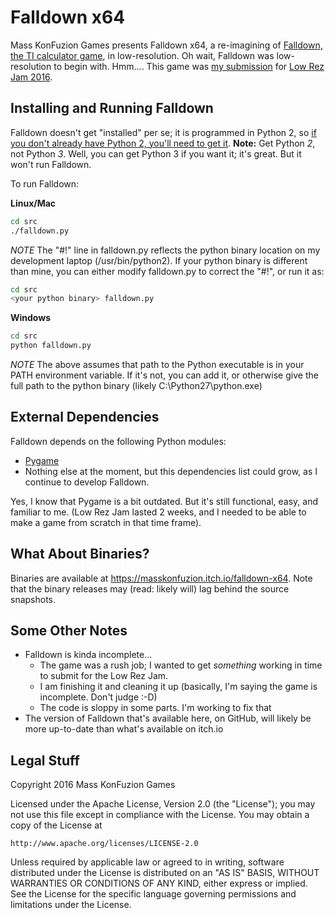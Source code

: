 # Falldown x64
Mass KonFuzion Games presents Falldown x64, a re-imagining of [Falldown, the TI calculator game](https://www.youtube.com/watch?v=aIAx7kjb9Gg), in low-resolution. Oh wait, Falldown was low-resolution to begin with. Hmm....
This game was [my submission](https://masskonfuzion.itch.io/falldown-x64) for [Low Rez Jam 2016](https://itch.io/jam/lowrezjam2016).

## Installing and Running Falldown
Falldown doesn't get "installed" per se; it is programmed in Python 2, so [if you don't already have Python 2, you'll need to get it](https://www.python.org/downloads/). **Note:** Get Python _2_, not Python _3_. Well, you can get Python 3 if you want it; it's great. But it won't run Falldown.

To run Falldown:

**Linux/Mac**
```sh
cd src
./falldown.py
```
*NOTE* The "#!" line in falldown.py reflects the python binary location on my development laptop (/usr/bin/python2). If your python binary is different than mine, you can either modify falldown.py to correct the "#!", or run it as:
```sh
cd src
<your python binary> falldown.py
```

**Windows**
```sh
cd src
python falldown.py
```
*NOTE* The above assumes that path to the Python executable is in your PATH environment variable. If it's not, you can add it, or otherwise give the full path to the python binary (likely C:\Python27\python.exe)

## External Dependencies
Falldown depends on the following Python modules:
* [Pygame](http://www.pygame.org/download.shtml)
* Nothing else at the moment, but this dependencies list could grow, as I continue to develop Falldown.

Yes, I know that Pygame is a bit outdated. But it's still functional, easy, and familiar to me. (Low Rez Jam lasted 2 weeks, and I needed to be able to make a game from scratch in that time frame).

## What About Binaries?
Binaries are available at https://masskonfuzion.itch.io/falldown-x64.  Note that the binary releases may (read: likely will) lag behind the source snapshots.

## Some Other Notes
* Falldown is kinda incomplete...
  * The game was a rush job; I wanted to get _something_ working in time to submit for the Low Rez Jam.
  * I am finishing it and cleaning it up (basically, I'm saying the game is incomplete. Don't judge :-D)
  * The code is sloppy in some parts. I'm working to fix that
* The version of Falldown that's available here, on GitHub, will likely be more up-to-date than what's available on itch.io


## Legal Stuff
Copyright 2016 Mass KonFuzion Games

Licensed under the Apache License, Version 2.0 (the "License");
you may not use this file except in compliance with the License.
You may obtain a copy of the License at

    http://www.apache.org/licenses/LICENSE-2.0

Unless required by applicable law or agreed to in writing, software
distributed under the License is distributed on an "AS IS" BASIS,
WITHOUT WARRANTIES OR CONDITIONS OF ANY KIND, either express or implied.
See the License for the specific language governing permissions and
limitations under the License.
